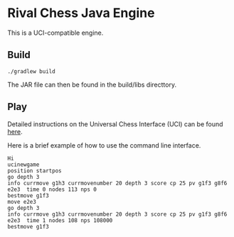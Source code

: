 Rival Chess Java Engine
=======================

This is a UCI-compatible engine. 

## Build

    ./gradlew build

The JAR file can then be found in the build/libs directtory.
    
## Play

Detailed instructions on the Universal Chess Interface (UCI) can be found [here](http://wbec-ridderkerk.nl/html/UCIProtocol.html).

Here is a brief example of how to use the command line interface.

    Hi
    ucinewgame
    position startpos
    go depth 3
    info currmove g1h3 currmovenumber 20 depth 3 score cp 25 pv g1f3 g8f6 e2e3  time 0 nodes 113 nps 0
    bestmove g1f3
    move e2e3
    go depth 3
    info currmove g1h3 currmovenumber 20 depth 3 score cp 25 pv g1f3 g8f6 e2e3  time 1 nodes 108 nps 108000
    bestmove g1f3

